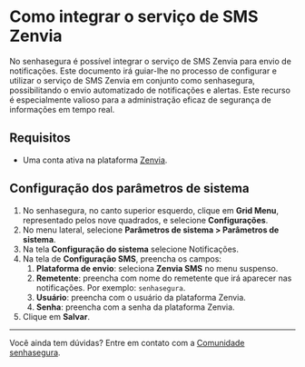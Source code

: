 # Como integrar o serviço de SMS Zenvia

No senhasegura é possível integrar o serviço de SMS Zenvia para envio de notificações. Este documento irá guiar-lhe no processo de configurar e utilizar o serviço de SMS Zenvia em conjunto como senhasegura, possibilitando o envio automatizado de notificações e alertas. Este recurso é especialmente valioso para a administração eficaz de segurança de informações em tempo real.

## Requisitos

* Uma conta ativa na plataforma [Zenvia](https://www.zenvia.com/).

## Configuração dos parâmetros de sistema

1. No senhasegura, no canto superior esquerdo, clique em **Grid Menu**, representado pelos nove quadrados, e selecione **Configurações**.  
2. No menu lateral, selecione **Parâmetros de sistema \> Parâmetros de sistema**.  
3. Na tela **Configuração do sistema** selecione Notificações.  
4. Na tela de **Configuração SMS**, preencha os campos:  
   1. **Plataforma de envio**: seleciona **Zenvia SMS** no menu suspenso.  
   2. **Remetente**: preencha com nome do remetente que irá aparecer nas notificações. Por exemplo: `senhasegura`.  
   3. **Usuário**: preencha com o usuário da plataforma Zenvia.  
   4. **Senha**: preencha com a senha da plataforma Zenvia.  
5. Clique em **Salvar**.

***
Você ainda tem dúvidas? Entre em contato com a [Comunidade senhasegura](https://community.senhasegura.io/).